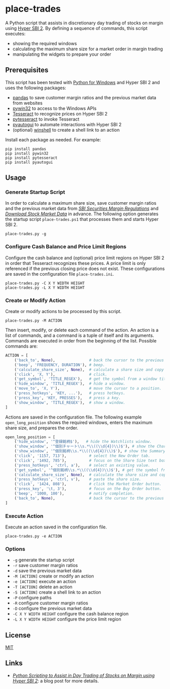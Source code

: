 # place-trades #

<!-- Python script that assists in day trading of stocks on margin
using Hyper SBI 2 -->

<!-- hypersbi2 pandas pyautogui pytesseract python pywin32 tesseract
winshell -->

A Python script that assists in discretionary day trading of stocks on
margin using [Hyper SBI
2](https://go.sbisec.co.jp/lp/lp_hyper_sbi2_211112.html).  By defining
a sequence of commands, this script executes:

  * showing the required windows
  * calculating the maximum share size for a market order in margin
    trading
  * manipulating the widgets to prepare your order

## Prerequisites ##

This script has been tested with [Python for
Windows](https://www.python.org/downloads/windows/) and Hyper SBI 2
and uses the following packages:

  * [pandas](https://pandas.pydata.org/) to save customer margin
    ratios and the previous market data from websites
  * [pywin32](https://github.com/mhammond/pywin32) to access to the
    Windows APIs
  * [Tesseract](https://tesseract-ocr.github.io/) to recognize prices
    on Hyper SBI 2
  * [pytesseract](https://github.com/madmaze/pytesseract) to invoke
    Tesseract
  * [pyautogui](https://pyautogui.readthedocs.io/en/latest/index.html)
    to automate interactions with Hyper SBI 2
  * (optional) [winshell](https://github.com/tjguk/winshell) to create
    a shell link to an action

Install each package as needed.  For example:

``` shell
pip install pandas
pip install pywin32
pip install pytesseract
pip install pyautogui
```

## Usage ##

### Generate Startup Script ###

In order to calculate a maximum share size, save customer margin
ratios and the previous market data from [*SBI Securities Margin
Regulations*](https://search.sbisec.co.jp/v2/popwin/attention/stock/margin_M29.html)
and [*Download Stock Market Data*](https://kabudata-dll.com/) in
advance.  The following option generates the startup script
`place-trades.ps1` that processes them and starts Hyper SBI 2.

``` shell
place-trades.py -g
```

### Configure Cash Balance and Price Limit Regions ###

Configure the cash balance and (optional) price limit regions on Hyper
SBI 2 in order that Tesseract recognizes these prices.  A price limit
is only referenced if the previous closing price does not exist.
These configurations are saved in the configuration file
`place-trades.ini`.

``` shell
place-trades.py -C X Y WIDTH HEIGHT
place-trades.py -L X Y WIDTH HEIGHT
```

### Create or Modify Action ###

Create or modify actions to be processed by this script.

``` shell
place-trades.py -M ACTION
```

Then insert, modify, or delete each command of the action.  An action
is a list of commands, and a command is a tuple of itself and its
arguments.  Commands are executed in order from the beginning of the
list.  Possible commands are:

``` python
ACTION = [
    ('back_to', None),               # back the cursor to the previous position.
    ('beep', 'FREQUENCY, DURATION'), # beep.
    ('calculate_share_size', None),  # calculate a share size and copy it.
    ('click', 'X, Y'),               # click.
    ('get_symbol', 'TITLE_REGEX'),   # get the symbol from a window title.
    ('hide_window', 'TITLE_REGEX'),  # hide a window.
    ('move_to', 'X, Y'),             # move the cursor to a position.
    ('press_hotkeys', 'KEY, ...'),   # press hotkeys.
    ('press_key', 'KEY, PRESSES'),   # press a key.
    ('show_window', 'TITLE_REGEX'),  # show a window.
]
```

Actions are saved in the configuration file.  The following example
`open_long_position` shows the required windows, enters the maximum
share size, and prepares the order.

``` python
open_long_position = [
    ('hide_window', '^登録銘柄$'),   # hide the Watchlists window.
    ('show_window', '^個別チャート\\s.*\\((\\d{4})\\)$'), # show the Chart window.
    ('show_window', '^個別銘柄\\s.*\\((\\d{4})\\)$'), # show the Summary window.
    ('click', '1157, 713'),          # select the New Order tab.
    ('click', '1492, 785'),          # focus on the Share Size text box.
    ('press_hotkeys', 'ctrl, a'),    # select an existing value.
    ('get_symbol', '^個別銘柄\\s.*\\((\\d{4})\\)$'), # get the symbol from the Summary window.
    ('calculate_share_size', None),  # calculate the share size and copy it.
    ('press_hotkeys', 'ctrl, v'),    # paste the share size.
    ('click', '1424, 808'),          # click the Market Order button.
    ('press_key', '\t, 3'),          # focus on the Buy Order button.
    ('beep', '1000, 100'),           # notify completion.
    ('back_to', None),               # back the cursor to the previous position.
]
```

### Execute Action ###

Execute an action saved in the configuration file.

``` shell
place-trades.py -e ACTION
```

### Options ###

  * `-g` generate the startup script
  * `-r` save customer margin ratios
  * `-d` save the previous market data
  * `-M [ACTION]` create or modify an action
  * `-e [ACTION]` execute an action
  * `-T [ACTION]` delete an action
  * `-S [ACTION]` create a shell link to an action
  * `-P` configure paths
  * `-R` configure customer margin ratios
  * `-D` configure the previous market data
  * `-C X Y WIDTH HEIGHT` configure the cash balance region
  * `-L X Y WIDTH HEIGHT` configure the price limit region

## License ##

[MIT](LICENSE.md)

## Links ##

  * [*Python Scripting to Assist in Day Trading of Stocks on Margin
    using Hyper SBI 2*](): a blog post for more details.
